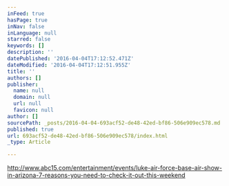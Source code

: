 ```yaml
---
inFeed: true
hasPage: true
inNav: false
inLanguage: null
starred: false
keywords: []
description: ''
datePublished: '2016-04-04T17:12:52.471Z'
dateModified: '2016-04-04T17:12:51.955Z'
title: ''
authors: []
publisher:
  name: null
  domain: null
  url: null
  favicon: null
author: []
sourcePath: _posts/2016-04-04-693acf52-de48-42ed-bf86-506e909ec578.md
published: true
url: 693acf52-de48-42ed-bf86-506e909ec578/index.html
_type: Article

---
```

http://www.abc15.com/entertainment/events/luke-air-force-base-air-show-in-arizona-7-reasons-you-need-to-check-it-out-this-weekend